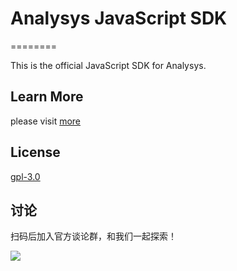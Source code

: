 
# Analysys JavaScript SDK

========

This is the official JavaScript SDK for Analysys.

## Learn More

please visit [more](https://docs.analysys.cn/ark/integration/sdk/js)


## License

[gpl-3.0](https://www.gnu.org/licenses/gpl-3.0.txt)

## 讨论

扫码后加入官方谈论群，和我们一起探索！

![](https://raw.githubusercontent.com/analysys/ans-android-sdk/master/img/ans.png)
